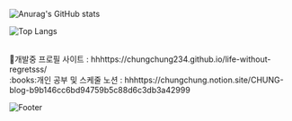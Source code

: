 
![Anurag's GitHub stats](https://github-readme-stats.vercel.app/api?username=chungchung234&show_icons=true&theme=dark) 

![Top Langs](https://github-readme-stats.vercel.app/api/top-langs/?username=chungchung234&langs_count=10&layout=compact&theme=dark)

<br>
🔧개발중 프로필 사이트 : hhhttps://chungchung234.github.io/life-without-regretsss/

<br>
:books:개인 공부 및 스케줄 노션 : hhhttps://chungchung.notion.site/CHUNG-blog-b9b146cc6bd94759b5c88d6c3db3a42999
<br>

![Footer](https://capsule-render.vercel.app/api?type=waving&color=auto&height=200&section=footer)
